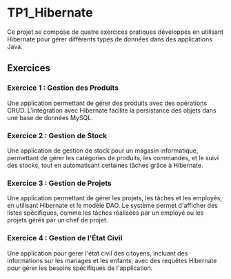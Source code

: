 # TP1_Hibernate
Ce projet se compose de quatre exercices pratiques développés en utilisant Hibernate pour gérer différents types de données dans des applications Java. 
## Exercices
### Exercice 1 : Gestion des Produits
Une application permettant de gérer des produits avec des opérations CRUD. L'intégration avec Hibernate facilite la persistance des objets dans une base de données MySQL.
### Exercice 2 : Gestion de Stock
Une application de gestion de stock pour un magasin informatique, permettant de gérer les catégories de produits, les commandes, et le suivi des stocks, tout en automatisant certaines tâches grâce à Hibernate.

### Exercice 3 : Gestion de Projets
Une application permettant de gérer les projets, les tâches et les employés, en utilisant Hibernate et le modèle DAO. Le système permet d'afficher des listes spécifiques, comme les tâches réalisées par un employé ou les projets gérés par un chef de projet.
### Exercice 4 : Gestion de l'État Civil
Une application pour gérer l'état civil des citoyens, incluant des informations sur les mariages et les enfants, avec des requêtes Hibernate pour gérer les besoins spécifiques de l'application.
